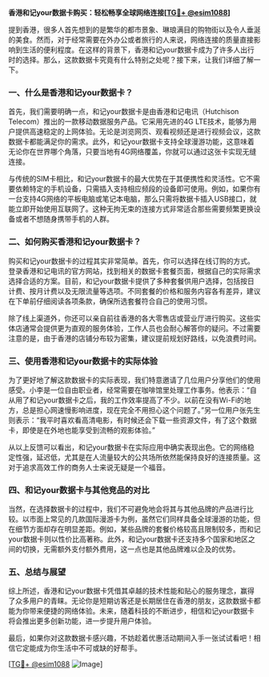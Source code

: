 **香港和记your数据卡购买：轻松畅享全球网络连接[[TG💪+ @esim1088](https://t.me/s/esim1088)]**

提到香港，很多人首先想到的是繁华的都市景象、琳琅满目的购物街以及令人垂涎的美食。然而，对于经常需要在外办公或者旅行的人来说，网络连接的质量直接影响到生活的便利程度。在这样的背景下，香港和记your数据卡成为了许多人出行时的选择。那么，这款数据卡究竟有什么特别之处呢？接下来，让我们详细了解一下。

### 一、什么是香港和记your数据卡？

首先，我们需要明确一点，和记your数据卡是由香港和记电讯（Hutchison Telecom）推出的一款移动数据服务产品。它采用先进的4G LTE技术，能够为用户提供高速稳定的上网体验。无论是浏览网页、观看视频还是进行视频会议，这款数据卡都能满足你的需求。此外，和记your数据卡支持全球漫游功能，这意味着无论你在世界哪个角落，只要当地有4G网络覆盖，你就可以通过这张卡实现无缝连接。

与传统的SIM卡相比，和记your数据卡的最大优势在于其便携性和灵活性。它不需要依赖特定的手机设备，只需插入支持相应频段的设备即可使用。例如，如果你有一台支持4G网络的平板电脑或笔记本电脑，那么只需将数据卡插入USB接口，就能立即开始使用互联网了。这种无拘无束的连接方式非常适合那些需要频繁更换设备或者不想随身携带手机的人群。

### 二、如何购买香港和记your数据卡？

购买和记your数据卡的过程其实非常简单。首先，你可以选择在线订购的方式。登录香港和记电讯的官方网站，找到相关的数据卡套餐页面，根据自己的实际需求选择合适的方案。目前，和记your数据卡提供了多种套餐供用户选择，包括按日计费、按月计费以及无限流量等选项。不同套餐的价格和服务内容各有差异，建议在下单前仔细阅读各项条款，确保所选套餐符合自己的使用习惯。

除了线上渠道外，你还可以亲自前往香港的各大零售店或营业厅进行购买。这些实体店通常会提供更为直观的服务体验，工作人员也会耐心解答你的疑问。不过需要注意的是，由于香港的店铺分布较为密集，建议提前规划好路线，以免浪费时间。

### 三、使用香港和记your数据卡的实际体验

为了更好地了解这款数据卡的实际表现，我们特意邀请了几位用户分享他们的使用感受。小李是一位自由职业者，经常需要在咖啡馆里处理工作事务。他表示：“自从用了和记your数据卡之后，我的工作效率提高了不少。以前在没有Wi-Fi的地方，总是担心网速慢影响进度，现在完全不用担心这个问题了。”另一位用户张先生则表示：“我平时喜欢看高清电影，有时候还会下载一些资源文件，有了这个数据卡，即使是在外地也能享受到流畅的观影体验。”

从以上反馈可以看出，和记your数据卡在实际应用中确实表现出色。它的网络稳定性强，延迟低，尤其是在人流量较大的公共场所依然能保持良好的连接质量。这对于追求高效工作的商务人士来说无疑是一个福音。

### 四、和记your数据卡与其他竞品的对比

当然，在选择数据卡的过程中，我们不可避免地会将其与其他品牌的产品进行比较。以市面上常见的几款国际漫游卡为例，虽然它们同样具备全球漫游的功能，但在细节方面却存在明显差距。例如，某些品牌的套餐价格较高且限制较多，而和记your数据卡则以性价比高著称。此外，和记your数据卡还支持多个国家和地区之间的切换，无需额外支付额外费用，这一点也是其他品牌难以企及的优势。

### 五、总结与展望

综上所述，香港和记your数据卡凭借其卓越的技术性能和贴心的服务理念，赢得了众多用户的青睐。无论你是短期访客还是长期居住在香港的朋友，这款数据卡都能为你带来便捷的网络体验。未来，随着科技的不断进步，相信和记your数据卡将会推出更多创新功能，进一步提升用户体验。

最后，如果你对这款数据卡感兴趣，不妨趁着优惠活动期间入手一张试试看吧！相信它定能成为你生活中不可或缺的好帮手。

[[TG💪+ @esim1088](https://t.me/s/esim1088) ![Image](https://i.postimg.cc/4NQfJmqS/Snipaste-2025-05-13-00-14-12.png)]
